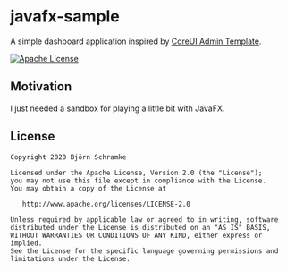# javafx-sample

A simple dashboard application inspired by [CoreUI Admin Template](https://github.com/coreui/coreui-free-bootstrap-admin-template).

[![Apache License](https://img.shields.io/badge/license-Apache%20License%202.0-blue.svg)](http://www.apache.org/licenses/LICENSE-2.0)

## Motivation

I just needed a sandbox for playing a little bit with JavaFX.

## License

    Copyright 2020 Björn Schramke

    Licensed under the Apache License, Version 2.0 (the "License");
    you may not use this file except in compliance with the License.
    You may obtain a copy of the License at

       http://www.apache.org/licenses/LICENSE-2.0

    Unless required by applicable law or agreed to in writing, software
    distributed under the License is distributed on an "AS IS" BASIS,
    WITHOUT WARRANTIES OR CONDITIONS OF ANY KIND, either express or implied.
    See the License for the specific language governing permissions and
    limitations under the License.
